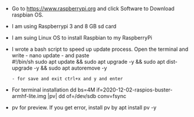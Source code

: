 - Go to https://www.raspberrypi.org and click Software to Download raspbian OS.
- I am using Raspberrypi 3 and 8 GB sd card
- I am suing Linux OS to install Raspbian to my RaspberryPi
- I wrote a bash script to speed up update process. Open the terminal and write 
      - nano update
      - and paste  
                     #!/bin/sh
                      sudo apt update && sudo apt upgrade -y && sudo apt dist-upgrade -y && sudo apt autoremove -y

      - for save and exit ctrl+x and y and enter

- For terminal installation dd bs=4M if=2020-12-02-raspios-buster-armhf-lite.img |pv| dd of=/dev/sdb conv=fsync
- pv for preview. If you get error, install pv by apt install pv -y
